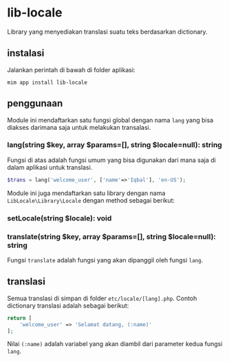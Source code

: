 # lib-locale

Library yang menyediakan translasi suatu teks berdasarkan dictionary.

## instalasi

Jalankan perintah di bawah di folder aplikasi:

```
mim app install lib-locale
```

## penggunaan

Module ini mendaftarkan satu fungsi global dengan nama `lang` yang bisa diakses
darimana saja untuk melakukan transalasi.

### lang(string $key, array $params=[], string $locale=null): string

Fungsi di atas adalah fungsi umum yang bisa digunakan dari mana saja di dalam
aplikasi untuk translasi.

```php
$trans = lang('welcome_user', ['name'=>'Iqbal'], 'en-US');
```

Module ini juga mendaftarkan satu library dengan nama `LibLocale\Library\Locale` dengan
method sebagai berikut:

### setLocale(string $locale): void
### translate(string $key, array $params=[], string $locale=null): string

Fungsi `translate` adalah fungsi yang akan dipanggil oleh fungsi `lang`.

## translasi

Semua translasi di simpan di folder `etc/locale/[lang].php`. Contoh dictionary
translasi adalah sebagai berikut:

```php
return [
    'welcome_user' => 'Selamat datang, (:name)'
];
```

Nilai `(:name)` adalah variabel yang akan diambil dari parameter kedua fungsi `lang`.